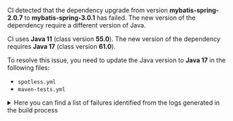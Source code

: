 CI detected that the dependency upgrade from version **mybatis-spring-2.0.7** to **mybatis-spring-3.0.1** has failed. 
The new version of the dependency require a different version of Java. 

CI uses **Java 11** (class version **55.0**). The new version of the dependency requires **Java 17** (class version **61.0**). 

To resolve this issue, you need to update the Java version to **Java 17** in the following files: 
- `spotless.yml`
- `maven-tests.yml`

<details>
<summary>Here you can find a list of failures identified from the logs generated in the build process</summary>

*    > [ERROR] /nldi-services/src/main/java/gov/usgs/owi/nldi/dao/LookupDao.java:[180,12] cannot find symbol<br>  symbol:   method getSqlSession()<br>  location: class gov.usgs.owi.nldi.dao.LookupDao 

*    > [ERROR] /nldi-services/src/main/java/gov/usgs/owi/nldi/dao/LookupDao.java:[64,35] cannot find symbol<br>  symbol:   method getSqlSession()<br>  location: class gov.usgs.owi.nldi.dao.LookupDao 

*    > [ERROR] /nldi-services/src/main/java/gov/usgs/owi/nldi/dao/LookupDao.java:[119,29] cannot find symbol<br>[ERROR]   symbol:   method getSqlSession()<br>[ERROR]   location: class gov.usgs.owi.nldi.dao.LookupDao 

*    > [ERROR] /nldi-services/src/main/java/gov/usgs/owi/nldi/dao/BaseDao.java:[8,39] cannot find symbol<br>[ERROR]   symbol: class SqlSessionDaoSupport 

*    > [ERROR] /nldi-services/src/main/java/gov/usgs/owi/nldi/dao/LookupDao.java:[80,29] cannot find symbol<br>[ERROR]   symbol:   method getSqlSession()<br>[ERROR]   location: class gov.usgs.owi.nldi.dao.LookupDao 

*    > [ERROR] /nldi-services/src/main/java/gov/usgs/owi/nldi/dao/LookupDao.java:[275,12] cannot find symbol<br>  symbol:   method getSqlSession()<br>  location: class gov.usgs.owi.nldi.dao.LookupDao 

*    > [ERROR] /nldi-services/src/main/java/gov/usgs/owi/nldi/dao/LogDao.java:[34,17] cannot find symbol<br>  symbol:   method getSqlSession()<br>  location: class gov.usgs.owi.nldi.dao.LogDao 

*    > [ERROR] /nldi-services/src/main/java/gov/usgs/owi/nldi/dao/LookupDao.java:[50,35] cannot find symbol<br>  symbol:   method getSqlSession()<br>  location: class gov.usgs.owi.nldi.dao.LookupDao 

*    > [ERROR] /nldi-services/src/main/java/gov/usgs/owi/nldi/dao/LookupDao.java:[151,17] cannot find symbol<br>  symbol:   method getSqlSession()<br>  location: class gov.usgs.owi.nldi.dao.LookupDao 

*    > [ERROR] /nldi-services/src/main/java/gov/usgs/owi/nldi/dao/BaseDao.java:[8,39] cannot find symbol<br>  symbol: class SqlSessionDaoSupport 

*    > [ERROR] /nldi-services/src/main/java/gov/usgs/owi/nldi/springinit/MybatisConfig.java:[43,5] cannot find symbol<br>  symbol:   class SqlSessionFactoryBean<br>  location: class gov.usgs.owi.nldi.springinit.MybatisConfig 

*    > [ERROR] /nldi-services/src/main/java/gov/usgs/owi/nldi/dao/BaseDao.java:[27,15] cannot find symbol<br>[ERROR]   symbol:   method getClass()<br>[ERROR]   location: class gov.usgs.owi.nldi.dao.BaseDao 

*    > [ERROR] /nldi-services/src/main/java/gov/usgs/owi/nldi/dao/LookupDao.java:[191,12] cannot find symbol<br>  symbol:   method getSqlSession()<br>  location: class gov.usgs.owi.nldi.dao.LookupDao 

*    > [ERROR] /nldi-services/src/main/java/gov/usgs/owi/nldi/dao/NavigationDao.java:[53,5] cannot find symbol<br>  symbol:   method getSqlSession()<br>  location: class gov.usgs.owi.nldi.dao.NavigationDao 

*    > [ERROR] /nldi-services/src/main/java/gov/usgs/owi/nldi/dao/StreamingDao.java:[26,17] cannot find symbol<br>[ERROR]   symbol:   method getSqlSession()<br>[ERROR]   location: class gov.usgs.owi.nldi.dao.StreamingDao 

*    > [ERROR] /nldi-services/src/main/java/gov/usgs/owi/nldi/dao/LookupDao.java:[128,15] cannot find symbol<br>[ERROR]   symbol:   method getSqlSession()<br>[ERROR]   location: class gov.usgs.owi.nldi.dao.LookupDao 

*    > [ERROR] /nldi-services/src/main/java/gov/usgs/owi/nldi/dao/LookupDao.java:[80,29] cannot find symbol<br>  symbol:   method getSqlSession()<br>  location: class gov.usgs.owi.nldi.dao.LookupDao 

*    > [ERROR] /nldi-services/src/main/java/gov/usgs/owi/nldi/dao/LookupDao.java:[202,12] cannot find symbol<br>  symbol:   method getSqlSession()<br>  location: class gov.usgs.owi.nldi.dao.LookupDao 

*    > [ERROR] /nldi-services/src/main/java/gov/usgs/owi/nldi/dao/LookupDao.java:[128,15] cannot find symbol<br>  symbol:   method getSqlSession()<br>  location: class gov.usgs.owi.nldi.dao.LookupDao 

*    > [ERROR] /nldi-services/src/main/java/gov/usgs/owi/nldi/dao/BaseDao.java:[4,34] cannot access org.mybatis.spring.support.SqlSessionDaoSupport<br>  bad class file: /root/.m2/repository/org/mybatis/mybatis-spring/3.0.1/mybatis-spring-3.0.1.jar(/org/mybatis/spring/support/SqlSessionDaoSupport.class)<br>    class file has wrong version 61.0, should be 55.0<br>    Please remove or make sure it appears in the correct subdirectory of the classpath. 

*    > [ERROR] /nldi-services/src/main/java/gov/usgs/owi/nldi/dao/LookupDao.java:[275,12] cannot find symbol<br>[ERROR]   symbol:   method getSqlSession()<br>[ERROR]   location: class gov.usgs.owi.nldi.dao.LookupDao 

*    > [ERROR] /nldi-services/src/main/java/gov/usgs/owi/nldi/dao/LookupDao.java:[50,35] cannot find symbol<br>[ERROR]   symbol:   method getSqlSession()<br>[ERROR]   location: class gov.usgs.owi.nldi.dao.LookupDao 

*    > [ERROR] /nldi-services/src/main/java/gov/usgs/owi/nldi/dao/LookupDao.java:[99,14] cannot find symbol<br>  symbol:   method getSqlSession()<br>  location: class gov.usgs.owi.nldi.dao.LookupDao 

*    > [ERROR] /nldi-services/src/main/java/gov/usgs/owi/nldi/dao/LookupDao.java:[215,34] cannot find symbol<br>[ERROR]   symbol:   method getSqlSession()<br>[ERROR]   location: class gov.usgs.owi.nldi.dao.LookupDao 

*    > [ERROR] /nldi-services/src/main/java/gov/usgs/owi/nldi/dao/StreamingDao.java:[26,17] cannot find symbol<br>  symbol:   method getSqlSession()<br>  location: class gov.usgs.owi.nldi.dao.StreamingDao 

*    > [ERROR] /nldi-services/src/main/java/gov/usgs/owi/nldi/dao/NavigationDao.java:[37,12] cannot find symbol<br>  symbol:   method getSqlSession()<br>  location: class gov.usgs.owi.nldi.dao.NavigationDao 

*    > [ERROR] /nldi-services/src/main/java/gov/usgs/owi/nldi/dao/LookupDao.java:[99,14] cannot find symbol<br>[ERROR]   symbol:   method getSqlSession()<br>[ERROR]   location: class gov.usgs.owi.nldi.dao.LookupDao 

*    > [ERROR] /nldi-services/src/main/java/gov/usgs/owi/nldi/dao/LogDao.java:[34,17] cannot find symbol<br>[ERROR]   symbol:   method getSqlSession()<br>[ERROR]   location: class gov.usgs.owi.nldi.dao.LogDao 

*    > [ERROR] /nldi-services/src/main/java/gov/usgs/owi/nldi/dao/LookupDao.java:[119,29] cannot find symbol<br>  symbol:   method getSqlSession()<br>  location: class gov.usgs.owi.nldi.dao.LookupDao 

*    > [ERROR] /nldi-services/src/main/java/gov/usgs/owi/nldi/springinit/MybatisConfig.java:[42,10] cannot find symbol<br>[ERROR]   symbol:   class SqlSessionFactoryBean<br>[ERROR]   location: class gov.usgs.owi.nldi.springinit.MybatisConfig 

*    > [ERROR] /nldi-services/src/main/java/gov/usgs/owi/nldi/dao/NavigationDao.java:[33,12] cannot find symbol<br>[ERROR]   symbol:   method getSqlSession()<br>[ERROR]   location: class gov.usgs.owi.nldi.dao.NavigationDao 

*    > [ERROR] /nldi-services/src/main/java/gov/usgs/owi/nldi/dao/NavigationDao.java:[37,12] cannot find symbol<br>[ERROR]   symbol:   method getSqlSession()<br>[ERROR]   location: class gov.usgs.owi.nldi.dao.NavigationDao 

*    > [ERROR] /nldi-services/src/main/java/gov/usgs/owi/nldi/dao/BaseDao.java:[28,5] cannot find symbol<br>  symbol:   method setSqlSessionFactory(org.apache.ibatis.session.SqlSessionFactory)<br>  location: class gov.usgs.owi.nldi.dao.BaseDao 

*    > [ERROR] /nldi-services/src/main/java/gov/usgs/owi/nldi/dao/LookupDao.java:[191,12] cannot find symbol<br>[ERROR]   symbol:   method getSqlSession()<br>[ERROR]   location: class gov.usgs.owi.nldi.dao.LookupDao 

*    > [ERROR] /nldi-services/src/main/java/gov/usgs/owi/nldi/springinit/MybatisConfig.java:[43,51] cannot find symbol<br>  symbol:   class SqlSessionFactoryBean<br>  location: class gov.usgs.owi.nldi.springinit.MybatisConfig 

*    > [ERROR] /nldi-services/src/main/java/gov/usgs/owi/nldi/dao/LookupDao.java:[180,12] cannot find symbol<br>[ERROR]   symbol:   method getSqlSession()<br>[ERROR]   location: class gov.usgs.owi.nldi.dao.LookupDao 

*    > [ERROR] /nldi-services/src/main/java/gov/usgs/owi/nldi/dao/LookupDao.java:[90,12] cannot find symbol<br>[ERROR]   symbol:   method getSqlSession()<br>[ERROR]   location: class gov.usgs.owi.nldi.dao.LookupDao 

*    > [ERROR] /nldi-services/src/main/java/gov/usgs/owi/nldi/dao/NavigationDao.java:[33,12] cannot find symbol<br>  symbol:   method getSqlSession()<br>  location: class gov.usgs.owi.nldi.dao.NavigationDao 

*    > [ERROR] /nldi-services/src/main/java/gov/usgs/owi/nldi/dao/LookupDao.java:[256,34] cannot find symbol<br>  symbol:   method getSqlSession()<br>  location: class gov.usgs.owi.nldi.dao.LookupDao 

*    > [ERROR] /nldi-services/src/main/java/gov/usgs/owi/nldi/dao/LookupDao.java:[90,12] cannot find symbol<br>  symbol:   method getSqlSession()<br>  location: class gov.usgs.owi.nldi.dao.LookupDao 

*    > [ERROR] /nldi-services/src/main/java/gov/usgs/owi/nldi/dao/LookupDao.java:[187,12] cannot find symbol<br>  symbol:   method getSqlSession()<br>  location: class gov.usgs.owi.nldi.dao.LookupDao 

*    > [ERROR] /nldi-services/src/main/java/gov/usgs/owi/nldi/dao/LookupDao.java:[187,12] cannot find symbol<br>[ERROR]   symbol:   method getSqlSession()<br>[ERROR]   location: class gov.usgs.owi.nldi.dao.LookupDao 

*    > [ERROR] /nldi-services/src/main/java/gov/usgs/owi/nldi/springinit/MybatisConfig.java:[42,10] cannot find symbol<br>  symbol:   class SqlSessionFactoryBean<br>  location: class gov.usgs.owi.nldi.springinit.MybatisConfig 

*    > [ERROR] /nldi-services/src/main/java/gov/usgs/owi/nldi/dao/LookupDao.java:[167,35] cannot find symbol<br>  symbol:   method getSqlSession()<br>  location: class gov.usgs.owi.nldi.dao.LookupDao 

*    > [ERROR] /nldi-services/src/main/java/gov/usgs/owi/nldi/springinit/MybatisConfig.java:[43,5] cannot find symbol<br>[ERROR]   symbol:   class SqlSessionFactoryBean<br>[ERROR]   location: class gov.usgs.owi.nldi.springinit.MybatisConfig 

*    > [ERROR] /nldi-services/src/main/java/gov/usgs/owi/nldi/dao/LogDao.java:[30,24] cannot find symbol<br>[ERROR]   symbol:   method getSqlSession()<br>[ERROR]   location: class gov.usgs.owi.nldi.dao.LogDao 

*    > [ERROR] /nldi-services/src/main/java/gov/usgs/owi/nldi/springinit/MybatisConfig.java:[9,26] cannot access org.mybatis.spring.SqlSessionFactoryBean<br>[ERROR]   bad class file: /root/.m2/repository/org/mybatis/mybatis-spring/3.0.1/mybatis-spring-3.0.1.jar(/org/mybatis/spring/SqlSessionFactoryBean.class)<br>[ERROR]     class file has wrong version 61.0, should be 55.0<br>[ERROR]     Please remove or make sure it appears in the correct subdirectory of the classpath. 

*    > [ERROR] /nldi-services/src/main/java/gov/usgs/owi/nldi/dao/LookupDao.java:[256,34] cannot find symbol<br>[ERROR]   symbol:   method getSqlSession()<br>[ERROR]   location: class gov.usgs.owi.nldi.dao.LookupDao 

*    > [ERROR] /nldi-services/src/main/java/gov/usgs/owi/nldi/dao/LookupDao.java:[215,34] cannot find symbol<br>  symbol:   method getSqlSession()<br>  location: class gov.usgs.owi.nldi.dao.LookupDao 

*    > [ERROR] /nldi-services/src/main/java/gov/usgs/owi/nldi/dao/LookupDao.java:[167,35] cannot find symbol<br>[ERROR]   symbol:   method getSqlSession()<br>[ERROR]   location: class gov.usgs.owi.nldi.dao.LookupDao 

*    > [ERROR] /nldi-services/src/main/java/gov/usgs/owi/nldi/dao/LookupDao.java:[202,12] cannot find symbol<br>[ERROR]   symbol:   method getSqlSession()<br>[ERROR]   location: class gov.usgs.owi.nldi.dao.LookupDao 

*    > [ERROR] /nldi-services/src/main/java/gov/usgs/owi/nldi/dao/BaseDao.java:[4,34] cannot access org.mybatis.spring.support.SqlSessionDaoSupport<br>[ERROR]   bad class file: /root/.m2/repository/org/mybatis/mybatis-spring/3.0.1/mybatis-spring-3.0.1.jar(/org/mybatis/spring/support/SqlSessionDaoSupport.class)<br>[ERROR]     class file has wrong version 61.0, should be 55.0<br>[ERROR]     Please remove or make sure it appears in the correct subdirectory of the classpath. 

*    > [ERROR] /nldi-services/src/main/java/gov/usgs/owi/nldi/dao/LookupDao.java:[104,20] cannot find symbol<br>[ERROR]   symbol:   method getSqlSession()<br>[ERROR]   location: class gov.usgs.owi.nldi.dao.LookupDao 

*    > [ERROR] /nldi-services/src/main/java/gov/usgs/owi/nldi/dao/LookupDao.java:[144,35] cannot find symbol<br>[ERROR]   symbol:   method getSqlSession()<br>[ERROR]   location: class gov.usgs.owi.nldi.dao.LookupDao 

*    > [ERROR] /nldi-services/src/main/java/gov/usgs/owi/nldi/dao/LookupDao.java:[232,34] cannot find symbol<br>  symbol:   method getSqlSession()<br>  location: class gov.usgs.owi.nldi.dao.LookupDao 

*    > [ERROR] /nldi-services/src/main/java/gov/usgs/owi/nldi/dao/NavigationDao.java:[53,5] cannot find symbol<br>[ERROR]   symbol:   method getSqlSession()<br>[ERROR]   location: class gov.usgs.owi.nldi.dao.NavigationDao 

*    > [ERROR] /nldi-services/src/main/java/gov/usgs/owi/nldi/springinit/MybatisConfig.java:[9,26] cannot access org.mybatis.spring.SqlSessionFactoryBean<br>  bad class file: /root/.m2/repository/org/mybatis/mybatis-spring/3.0.1/mybatis-spring-3.0.1.jar(/org/mybatis/spring/SqlSessionFactoryBean.class)<br>    class file has wrong version 61.0, should be 55.0<br>    Please remove or make sure it appears in the correct subdirectory of the classpath. 

*    > [ERROR] /nldi-services/src/main/java/gov/usgs/owi/nldi/dao/BaseDao.java:[27,15] cannot find symbol<br>  symbol:   method getClass()<br>  location: class gov.usgs.owi.nldi.dao.BaseDao 

*    > [ERROR] /nldi-services/src/main/java/gov/usgs/owi/nldi/dao/LookupDao.java:[64,35] cannot find symbol<br>[ERROR]   symbol:   method getSqlSession()<br>[ERROR]   location: class gov.usgs.owi.nldi.dao.LookupDao 

*    > [ERROR] /nldi-services/src/main/java/gov/usgs/owi/nldi/dao/LookupDao.java:[104,20] cannot find symbol<br>  symbol:   method getSqlSession()<br>  location: class gov.usgs.owi.nldi.dao.LookupDao 

*    > [ERROR] /nldi-services/src/main/java/gov/usgs/owi/nldi/springinit/MybatisConfig.java:[43,51] cannot find symbol<br>[ERROR]   symbol:   class SqlSessionFactoryBean<br>[ERROR]   location: class gov.usgs.owi.nldi.springinit.MybatisConfig 

*    > [ERROR] /nldi-services/src/main/java/gov/usgs/owi/nldi/dao/LogDao.java:[30,24] cannot find symbol<br>  symbol:   method getSqlSession()<br>  location: class gov.usgs.owi.nldi.dao.LogDao 

*    > [ERROR] /nldi-services/src/main/java/gov/usgs/owi/nldi/dao/LookupDao.java:[232,34] cannot find symbol<br>[ERROR]   symbol:   method getSqlSession()<br>[ERROR]   location: class gov.usgs.owi.nldi.dao.LookupDao 

*    > [ERROR] /nldi-services/src/main/java/gov/usgs/owi/nldi/dao/LookupDao.java:[151,17] cannot find symbol<br>[ERROR]   symbol:   method getSqlSession()<br>[ERROR]   location: class gov.usgs.owi.nldi.dao.LookupDao 

*    > [ERROR] /nldi-services/src/main/java/gov/usgs/owi/nldi/dao/BaseDao.java:[28,5] cannot find symbol<br>[ERROR]   symbol:   method setSqlSessionFactory(org.apache.ibatis.session.SqlSessionFactory)<br>[ERROR]   location: class gov.usgs.owi.nldi.dao.BaseDao 

*    > [ERROR] /nldi-services/src/main/java/gov/usgs/owi/nldi/dao/LookupDao.java:[144,35] cannot find symbol<br>  symbol:   method getSqlSession()<br>  location: class gov.usgs.owi.nldi.dao.LookupDao 

</details>
